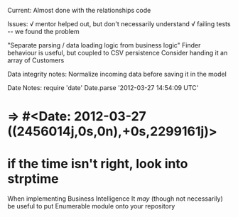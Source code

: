 Current:
 Almost done with the relationships code

Issues:
√ mentor helped out, but don't necessarily understand
√ failing tests -- we found the problem

 "Separate parsing / data loading logic from business logic"
   Finder behaviour is useful, but coupled to CSV persistence
   Consider handing it an array of Customers

Data integrity notes:
 Normalize incoming data before saving it in the model

Date Notes:
 require 'date'
 Date.parse '2012-03-27 14:54:09 UTC'
 # => #<Date: 2012-03-27 ((2456014j,0s,0n),+0s,2299161j)>

 # if the time isn't right, look into strptime

When implementing Business Intelligence
 It *may* (though not necessarily)
 be useful to put Enumerable module onto your repository
